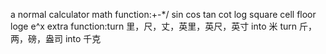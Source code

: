 a normal calculator 
math function:+-*/ sin cos tan cot log square cell floor loge e^x
extra function:turn 里，尺，丈，英里，英尺，英寸 into 米
               turn 斤，两，磅，盎司 into 千克
